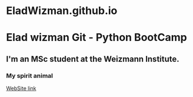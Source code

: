 # EladWizman.github.io
# Elad wizman Git - Python BootCamp
## I'm an MSc student at the Weizmann Institute.
### My spirit animal 

[WebSite link](EladWizman.github.io)
